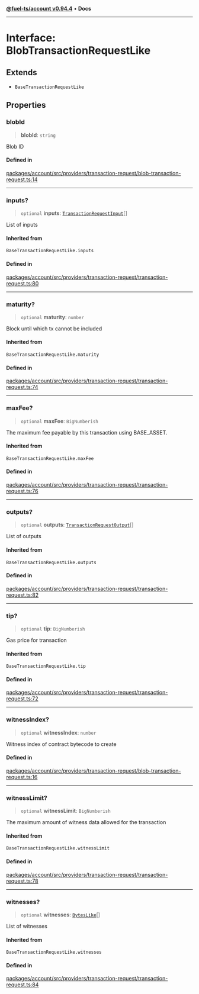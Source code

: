 [**@fuel-ts/account v0.94.4**](../index.md) • **Docs**

***

# Interface: BlobTransactionRequestLike

## Extends

- `BaseTransactionRequestLike`

## Properties

### blobId

> **blobId**: `string`

Blob ID

#### Defined in

[packages/account/src/providers/transaction-request/blob-transaction-request.ts:14](https://github.com/FuelLabs/fuels-ts/blob/1179e6c5f7a6085ce05c50d65a6afd87ec8d264f/packages/account/src/providers/transaction-request/blob-transaction-request.ts#L14)

***

### inputs?

> `optional` **inputs**: [`TransactionRequestInput`](../index.md#transactionrequestinput)[]

List of inputs

#### Inherited from

`BaseTransactionRequestLike.inputs`

#### Defined in

[packages/account/src/providers/transaction-request/transaction-request.ts:80](https://github.com/FuelLabs/fuels-ts/blob/1179e6c5f7a6085ce05c50d65a6afd87ec8d264f/packages/account/src/providers/transaction-request/transaction-request.ts#L80)

***

### maturity?

> `optional` **maturity**: `number`

Block until which tx cannot be included

#### Inherited from

`BaseTransactionRequestLike.maturity`

#### Defined in

[packages/account/src/providers/transaction-request/transaction-request.ts:74](https://github.com/FuelLabs/fuels-ts/blob/1179e6c5f7a6085ce05c50d65a6afd87ec8d264f/packages/account/src/providers/transaction-request/transaction-request.ts#L74)

***

### maxFee?

> `optional` **maxFee**: `BigNumberish`

The maximum fee payable by this transaction using BASE_ASSET.

#### Inherited from

`BaseTransactionRequestLike.maxFee`

#### Defined in

[packages/account/src/providers/transaction-request/transaction-request.ts:76](https://github.com/FuelLabs/fuels-ts/blob/1179e6c5f7a6085ce05c50d65a6afd87ec8d264f/packages/account/src/providers/transaction-request/transaction-request.ts#L76)

***

### outputs?

> `optional` **outputs**: [`TransactionRequestOutput`](../index.md#transactionrequestoutput)[]

List of outputs

#### Inherited from

`BaseTransactionRequestLike.outputs`

#### Defined in

[packages/account/src/providers/transaction-request/transaction-request.ts:82](https://github.com/FuelLabs/fuels-ts/blob/1179e6c5f7a6085ce05c50d65a6afd87ec8d264f/packages/account/src/providers/transaction-request/transaction-request.ts#L82)

***

### tip?

> `optional` **tip**: `BigNumberish`

Gas price for transaction

#### Inherited from

`BaseTransactionRequestLike.tip`

#### Defined in

[packages/account/src/providers/transaction-request/transaction-request.ts:72](https://github.com/FuelLabs/fuels-ts/blob/1179e6c5f7a6085ce05c50d65a6afd87ec8d264f/packages/account/src/providers/transaction-request/transaction-request.ts#L72)

***

### witnessIndex?

> `optional` **witnessIndex**: `number`

Witness index of contract bytecode to create

#### Defined in

[packages/account/src/providers/transaction-request/blob-transaction-request.ts:16](https://github.com/FuelLabs/fuels-ts/blob/1179e6c5f7a6085ce05c50d65a6afd87ec8d264f/packages/account/src/providers/transaction-request/blob-transaction-request.ts#L16)

***

### witnessLimit?

> `optional` **witnessLimit**: `BigNumberish`

The maximum amount of witness data allowed for the transaction

#### Inherited from

`BaseTransactionRequestLike.witnessLimit`

#### Defined in

[packages/account/src/providers/transaction-request/transaction-request.ts:78](https://github.com/FuelLabs/fuels-ts/blob/1179e6c5f7a6085ce05c50d65a6afd87ec8d264f/packages/account/src/providers/transaction-request/transaction-request.ts#L78)

***

### witnesses?

> `optional` **witnesses**: [`BytesLike`](../Interfaces/index.md#byteslike)[]

List of witnesses

#### Inherited from

`BaseTransactionRequestLike.witnesses`

#### Defined in

[packages/account/src/providers/transaction-request/transaction-request.ts:84](https://github.com/FuelLabs/fuels-ts/blob/1179e6c5f7a6085ce05c50d65a6afd87ec8d264f/packages/account/src/providers/transaction-request/transaction-request.ts#L84)
